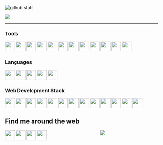 <img src="https://github-readme-stats.vercel.app/api/?username=capt-titanium&show_icons=true&theme=gotham" alt="github stats"/>



<a href="https://github.com/capt_titanium/github-readme-stats"><img align="center" src="https://github-readme-stats.vercel.app/api/top-langs/?username=capt-titanium&layout=compact&theme=gotham" /></a>


<hr/>

### Tools
<img align="left" height="32" width="32" src="https://cdn.jsdelivr.net/npm/simple-icons@v3/icons/visualstudiocode.svg" />
<img align="left" height="32" width="32" src="https://cdn.jsdelivr.net/npm/simple-icons@v3/icons/sublimetext.svg" />
<img align="left" height="32" width="32" src="https://cdn.jsdelivr.net/npm/simple-icons@v3/icons/git.svg" />
<img align="left" height="32" width="32" src="https://cdn.jsdelivr.net/npm/simple-icons@v3/icons/github.svg" />
<img align="left" height="32" width="32" src="https://cdn.jsdelivr.net/npm/simple-icons@v3/icons/npm.svg" />
<img align="left" height="32" width="32" src="https://cdn.jsdelivr.net/npm/simple-icons@v3/icons/jirasoftware.svg" />
<img align="left" height="32" width="32" src="https://cdn.jsdelivr.net/npm/simple-icons@v3/icons/confluence.svg" />
<img align="left" height="32" width="32" src="https://cdn.jsdelivr.net/npm/simple-icons@v3/icons/bitbucket.svg" />
<img align="left" height="32" width="32" src="https://cdn.jsdelivr.net/npm/simple-icons@v3/icons/linux.svg" />
<img align="left" height="32" width="32" src="https://cdn.jsdelivr.net/npm/simple-icons@v3/icons/heroku.svg" />
<img align="left" height="32" width="32" src="https://cdn.jsdelivr.net/npm/simple-icons@v3/icons/netlify.svg" />
<img align="left" height="32" width="32" src="https://cdn.jsdelivr.net/npm/simple-icons@v3/icons/vercel.svg" />

<br/>
<br/>

### Languages

<img align="left" height="32" width="32" src="https://cdn.jsdelivr.net/npm/simple-icons@v3/icons/c.svg" />
<img align="left" height="32" width="32" src="https://cdn.jsdelivr.net/npm/simple-icons@v3/icons/cplusplus.svg" />
<img align="left" height="32" width="32" src="https://cdn.jsdelivr.net/npm/simple-icons@v3/icons/javascript.svg" />
<img align="left" height="32" width="32" src="https://cdn.jsdelivr.net/npm/simple-icons@v3/icons/python.svg" />
<img align="left" height="32" width="32" src="https://cdn.jsdelivr.net/npm/simple-icons@v3/icons/dart.svg" />

<br>
<br>

### Web Development Stack

<img align="left" height="32" width="32" src="https://cdn.jsdelivr.net/npm/simple-icons@v3/icons/html5.svg" />
<img align="left" height="32" width="32" src="https://cdn.jsdelivr.net/npm/simple-icons@v3/icons/css3.svg" />
<img align="left" height="32" width="32" src="https://cdn.jsdelivr.net/npm/simple-icons@v3/icons/sass.svg" />
<img align="left" height="32" width="32" src="https://cdn.jsdelivr.net/npm/simple-icons@v3/icons/bootstrap.svg" />
<img align="left" height="32" width="32" src="https://cdn.jsdelivr.net/npm/simple-icons@v3/icons/javascript.svg" />
<img align="left" height="32" width="32" src="https://cdn.jsdelivr.net/npm/simple-icons@v3/icons/django.svg" />
<img align="left" height="32" width="32" src="https://cdn.jsdelivr.net/npm/simple-icons@3/icons/mongodb.svg" />
<img align="left" height="32" width="32" src="https://cdn.jsdelivr.net/npm/simple-icons@v3/icons/node-dot-js.svg" />
<img align="left" height="32" width="32" src="https://cdn.jsdelivr.net/npm/simple-icons@v3/icons/react.svg" />
<img align="left" height="32" width="32" src="https://cdn.jsdelivr.net/npm/simple-icons@v3/icons/mysql.svg" />
<img align="left" height="32" width="32" src="https://cdn.jsdelivr.net/npm/simple-icons@v3/icons/postgresql.svg" />
<img align="left" height="32" width="32" src="https://cdn.jsdelivr.net/npm/simple-icons@v3/icons/next-dot-js.svg" />
<img align="left" height="32" width="32" src="https://cdn.jsdelivr.net/npm/simple-icons@v3/icons/sqlite.svg" />



<br/>
<br/>

## Find me around the web

<p align="center">

<a href="https://www.facebook.com/tanish.agarwal.8/" target="_blank"><img align="left" height="32" width="32" src="https://cdn.jsdelivr.net/npm/simple-icons@v3/icons/facebook.svg" /></a>
<a href="https://www.instagram.com/capt_titanium/?hl=en" target="_blank"><img align="left" height="32" width="32" src="https://cdn.jsdelivr.net/npm/simple-icons@v3/icons/instagram.svg" /></a>
<a href="https://www.linkedin.com/in/tanish-agarwal-988174191/" target="_blank"><img align="left" height="32" width="32" src="https://cdn.jsdelivr.net/npm/simple-icons@v3/icons/linkedin.svg" /></a>
<a href="https://medium.com/@tanishagarwal81201" target="_blank"><img align="left" height="32" width="32" src="https://cdn.jsdelivr.net/npm/simple-icons@v4/icons/medium.svg" /></a>
</p>

<p align="center">

<img src="https://visitor-badge.laobi.icu/badge?page_id=capt-titanium.capt-titanium" />

</p>
